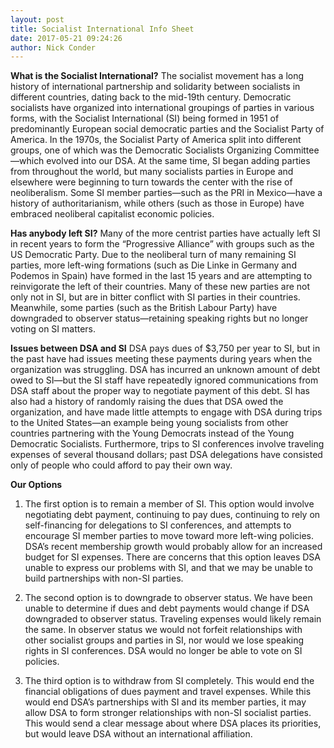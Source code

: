 ```yaml
---
layout: post
title: Socialist International Info Sheet
date: 2017-05-21 09:24:26
author: Nick Conder
---
```


**What is the Socialist International?**
The socialist movement has a long history of international partnership and solidarity between socialists in different countries, dating back to the mid-19th century. Democratic socialists have organized into international groupings of parties in various forms, with the Socialist International (SI) being formed in 1951 of predominantly European social democratic parties and the Socialist Party of America. In the 1970s, the Socialist Party of America split into different groups, one of which was the Democratic Socialists Organizing Committee—which evolved into our DSA. At the same time, SI began adding parties from throughout the world, but many socialists parties in Europe and elsewhere were beginning to turn towards the center with the rise of neoliberalism. Some SI member parties—such as the PRI in Mexico—have a history of authoritarianism, while others (such as those in Europe) have embraced neoliberal capitalist economic policies.

**Has anybody left SI?**
Many of the more centrist parties have actually left SI in recent years to form the “Progressive Alliance” with groups such as the US Democratic Party. Due to the neoliberal turn of many remaining SI parties, more left-wing formations (such as Die Linke in Germany and Podemos in Spain) have formed in the last 15 years and are attempting to reinvigorate the left of their countries. Many of these new parties are not only not in SI, but are in bitter conflict with SI parties in their countries. Meanwhile, some parties (such as the British Labour Party) have downgraded to observer status—retaining speaking rights but no longer voting on SI matters.

**Issues between DSA and SI**
DSA pays dues of $3,750 per year to SI, but in the past have had issues meeting these payments during years when the organization was struggling. DSA has incurred an unknown amount of debt owed to SI—but the SI staff have repeatedly ignored communications from DSA staff about the proper way to negotiate payment of this debt. SI has also had a history of randomly raising the dues that DSA owed the organization, and have made little attempts to engage with DSA during trips to the United States—an example being young socialists from other countries partnering with the Young Democrats instead of the Young Democratic Socialists. Furthermore, trips to SI conferences involve traveling expenses of several thousand dollars; past DSA delegations have consisted only of people who could afford to pay their own way.

**Our Options**
1) The first option is to remain a member of SI. This option would involve negotiating debt payment, continuing to pay dues, continuing to rely on self-financing for delegations to SI conferences, and attempts to encourage SI member parties to move toward more left-wing policies. DSA’s recent membership growth would probably allow for an increased budget for SI expenses. There are concerns that this option leaves DSA unable to express our problems with SI, and that we may be unable to build partnerships with non-SI parties.

2) The second option is to downgrade to observer status. We have been unable to determine if dues and debt payments would change if DSA downgraded to observer status. Traveling expenses would likely remain the same. In observer status we would not forfeit relationships with other socialist groups and parties in SI, nor would we lose speaking rights in SI conferences. DSA would no longer be able to vote on SI policies.

3) The third option is to withdraw from SI completely. This would end the financial obligations of dues payment and travel expenses. While this would end DSA’s partnerships with SI and its member parties, it may allow DSA to form stronger relationships with non-SI socialist parties. This would send a clear message about where DSA places its priorities, but would leave DSA without an international affiliation.
